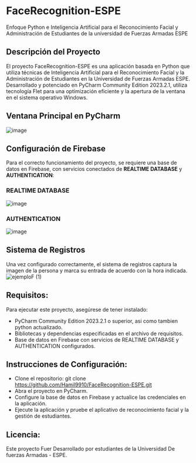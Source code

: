 # FaceRecognition-ESPE
Enfoque Python e Inteligencia Artificial para el Reconocimiento Facial y Administración de Estudiantes de la universidad de Fuerzas Armadas  ESPE

## Descripción del Proyecto
El proyecto FaceRecognition-ESPE es una aplicación basada en Python que utiliza técnicas de Inteligencia Artificial para el Reconocimiento Facial y la Administración de Estudiantes en la Universidad de Fuerzas Armadas ESPE. Desarrollado y potenciado en PyCharm Community Edition 2023.2.1, utiliza tecnología Flet para una optimización eficiente y la apertura de la ventana en el sistema operativo Windows.

## Ventana Principal en PyCharm
![image](https://github.com/Hamil9910/FaceRecognition-ESPE/assets/132610211/88681556-3604-4ebc-bdca-ced1ec559c0f)

## Configuración de Firebase
Para el correcto funcionamiento del proyecto, se requiere una base de datos en Firebase, con servicios conectados de **REALTIME DATABASE** y **AUTHENTICATION**:
### REALTIME DATABASE
![image](https://github.com/Hamil9910/FaceRecognition-ESPE/assets/132610211/3e9ef470-2d8a-4fa6-8d14-edf0f0b52c22)
### AUTHENTICATION
![image](https://github.com/Hamil9910/FaceRecognition-ESPE/assets/132610211/ff638a0e-24a4-45f2-abb5-72693a848bb7)

## Sistema de Registros
Una vez configurado correctamente, el sistema de registros captura la imagen de la persona y marca su entrada de acuerdo con la hora indicada.
![ejemploF (1)](https://github.com/Hamil9910/FaceRecognition-ESPE/assets/132610211/37114b82-d844-4df7-ba17-e4e4a5f5b885)

## Requisitos:
Para ejecutar este proyecto, asegúrese de tener instalado:

* PyCharm Community Edition 2023.2.1 o superior, asi como tambien python actualizado.
* Bibliotecas y dependencias especificadas en el archivo de requisitos.
* Base de datos en Firebase con servicios de REALTIME DATABASE y AUTHENTICATION configurados.

## Instrucciones de Configuración:
* Clone el repositorio: git clone https://github.com/Hamil9910/FaceRecognition-ESPE.git
* Abra el proyecto en PyCharm.
* Configure la base de datos en Firebase y actualice las credenciales en la aplicación.
* Ejecute la aplicación y pruebe el aplicativo de reconocimiento facial y la gestión de estudiantes.

## Licencia:
Este proyecto Fuer Desarrollado por estudiantes de la Universidad De fuerzas Armadas - ESPE. 

